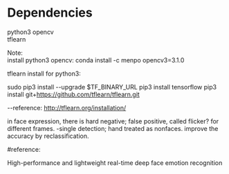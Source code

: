 

# Dependencies  
python3 
opencv  
tflearn


Note:  
install python3 opencv:  conda install -c menpo opencv3=3.1.0

tflearn install for python3:


sudo pip3 install --upgrade $TF_BINARY_URL
pip3 install tensorflow
pip3 install git+https://github.com/tflearn/tflearn.git

 --reference: http://tflearn.org/installation/

in face expression, there is hard negative;       false positive, called flicker? for different frames.
-single detection;               hand treated as nonfaces. improve the accuracy by reclassification.



#reference:

High-performance and lightweight real-time deep face emotion recognition
